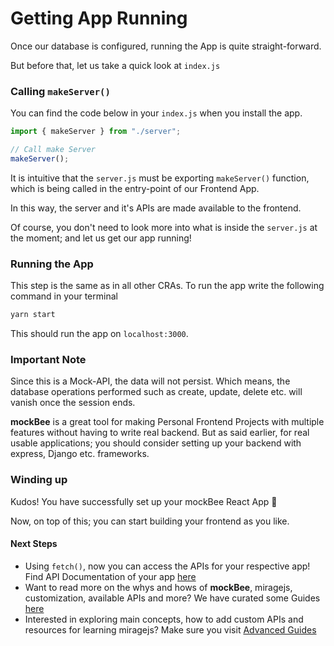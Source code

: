 # Getting App Running

Once our database is configured, running the App is quite straight-forward.

But before that, let us take a quick look at `index.js`

### Calling `makeServer()`

You can find the code below in your `index.js` when you install the app.

```jsx
import { makeServer } from "./server";

// Call make Server
makeServer();
```

It is intuitive that the `server.js` must be exporting `makeServer()` function, which is being called in the entry-point of our Frontend App.

In this way, the server and it's APIs are made available to the frontend.

Of course, you don't need to look more into what is inside the `server.js` at the moment; and let us get our app running!

### Running the App

This step is the same as in all other CRAs. To run the app write the following command in your terminal

```bash
yarn start
```

This should run the app on `localhost:3000`.

### Important Note

Since this is a Mock-API, the data will not persist. Which means, the database operations performed such as create, update, delete etc. will vanish once the session ends.

**mockBee** is a great tool for making Personal Frontend Projects with multiple features without having to write real backend. But as said earlier, for real usable applications; you should consider setting up your backend with express, Django etc. frameworks.

### Winding up

Kudos! You have successfully set up your mockBee React App 🚀

Now, on top of this; you can start building your frontend as you like.

#### Next Steps

- Using `fetch()`, now you can access the APIs for your respective app!
  Find API Documentation of your app [here](api/introduction)
- Want to read more on the whys and hows of **mockBee**, miragejs, customization, available APIs and more?
  We have curated some Guides [here](why-miragejs-mock-backend)
- Interested in exploring main concepts, how to add custom APIs and resources for learning miragejs?
  Make sure you visit [Advanced Guides](main-concepts)
